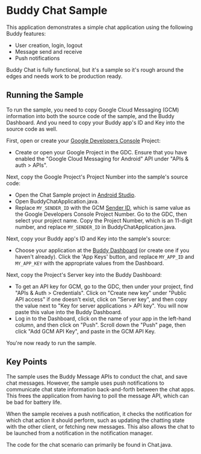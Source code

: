# Buddy Chat Sample

This application demonstrates a simple chat application using the following Buddy features:

* User creation, login, logout
* Message send and receive
* Push notifications 

Buddy Chat is fully functional, but it's a sample so it's rough around the edges and needs work to be production ready.

## Running the Sample

To run the sample, you need to copy Google Cloud Messaging (GCM) information into both the source code of the sample, and the Buddy Dashboard. And you need to copy your Buddy app's ID and Key into the source code as well.

First, open or create your [Google Developers Console](https://console.developers.google.com/project) Project:

- Create or open your Google Project in the GDC. Ensure that you have enabled the "Google Cloud Messaging for Android" API under "APIs & auth > APIs".

Next, copy the Google Project's Project Number into the sample's source code:

- Open the Chat Sample project in [Android Studio](http://developer.android.com/sdk/index.html).
- Open BuddyChatApplication.java.
- Replace `MY_SENDER_ID` with the GCM [Sender ID](https://developers.google.com/cloud-messaging/gcm#senderid), which is same value as the Google Developers Console Project Number. Go to the GDC, then select your project name. Copy the Project Number, which is an 11-digit number, and replace `MY_SENDER_ID` in BuddyChatApplication.java.

Next, copy your Buddy app's ID and Key into the sample's source:

- Choose your application at the [Buddy Dashboard](https://buddyplatform.com) (or create one if you haven't already). Click the 'App Keys' button, and replace `MY_APP_ID` and `MY_APP_KEY` with the appropriate values from the Dashboard.

Next, copy the Project's Server key into the Buddy Dashboard:

- To get an API key for GCM, go to the GDC, then under your project, find "APIs & Auth > Credentials". Click on "Create new key" under "Public API access" if one doesn't exist, click on "Server key", and then copy the value next to "Key for server applications > API key". You will now paste this value into the Buddy Dashboard.
- Log in to the Dashboard, click on the name of your app in the left-hand column, and then click on "Push". Scroll down the "Push" page, then click "Add GCM API Key", and paste in the GCM API Key.

You're now ready to run the sample. 

## Key Points

The sample uses the Buddy Message APIs to conduct the chat, and save chat messages. However, the sample uses push notifications to communicate chat state information back-and-forth between the chat apps. This frees the application from having to poll the message API, which can be bad for battery life.

When the sample receives a push notification, it checks the notification for which chat action it should perform, such as updating the chatting state with the other client, or fetching new messages. This also allows the chat to be launched from a notification in the notification manager.

The code for the chat scenario can primarily be found in Chat.java.